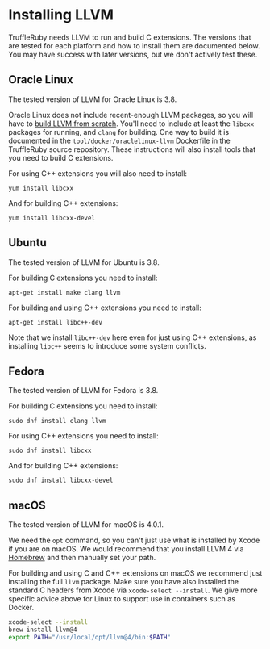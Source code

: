 # Installing LLVM

TruffleRuby needs LLVM to run and build C extensions. The versions that are
tested for each platform and how to install them are documented below. You may
have success with later versions, but we don't actively test these.

## Oracle Linux

The tested version of LLVM for Oracle Linux is 3.8.

Oracle Linux does not include recent-enough LLVM packages, so you will have to
[build LLVM from scratch](https://llvm.org/docs/CMake.html). You'll need to
include at least the `libcxx` packages for running, and `clang`
for building. One way to build it is documented in the
`tool/docker/oraclelinux-llvm` Dockerfile in the TruffleRuby source repository.
These instructions will also install tools that you need to build C extensions.

For using C++ extensions you will also need to install:

```
yum install libcxx
```

And for building C++ extensions:

```
yum install libcxx-devel
```

## Ubuntu

The tested version of LLVM for Ubuntu is 3.8.

For building C extensions you need to install:

```
apt-get install make clang llvm
```

For building and using C++ extensions you need to install:

```
apt-get install libc++-dev
```

Note that we install `libc++-dev` here even for just using C++ extensions, as
installing `libc++` seems to introduce some system conflicts.

## Fedora

The tested version of LLVM for Fedora is 3.8.

For building C extensions you need to install:

```
sudo dnf install clang llvm
```

For using C++ extensions you need to install:

```
sudo dnf install libcxx
```

And for building C++ extensions:

```
sudo dnf install libcxx-devel
```

## macOS

The tested version of LLVM for macOS is 4.0.1.

We need the `opt` command, so you can't just use what is installed by Xcode if
you are on macOS. We would recommend that you install LLVM 4 via
[Homebrew](https://brew.sh) and then manually set your path.

For building and using C and C++ extensions on macOS we recommend just
installing the full `llvm` package. Make sure you have also installed the
standard C headers from Xcode via `xcode-select --install`. We give more
specific advice above for Linux to support use in containers such as Docker.

```bash
xcode-select --install
brew install llvm@4
export PATH="/usr/local/opt/llvm@4/bin:$PATH"
```
